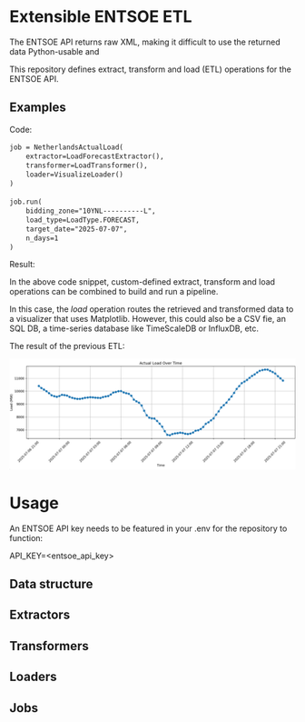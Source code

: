 
# Extensible ENTSOE ETL

The ENTSOE API returns raw XML, making it difficult to use the returned data Python-usable and 

This repository defines extract, transform and load (ETL) operations for the ENTSOE API.

## Examples

Code:

```
job = NetherlandsActualLoad(
    extractor=LoadForecastExtractor(),
    transformer=LoadTransformer(),
    loader=VisualizeLoader()
)

job.run(
    bidding_zone="10YNL----------L",
    load_type=LoadType.FORECAST,
    target_date="2025-07-07",
    n_days=1
)
```

Result:

In the above code snippet, custom-defined extract, transform and load operations can be combined to build and run a pipeline.

In this case, the _load_ operation routes the retrieved and transformed data to a visualizer that uses Matplotlib. However, this could also be a CSV fie, an SQL DB, a time-series database like TimeScaleDB or InfluxDB, etc.

The result of the previous ETL:

![alt text](etl_actual.png "An image showing the actual ETL load over time for the Netherlands")


# Usage

An ENTSOE API key needs to be featured in your .env for the repository to function:

API_KEY=<entsoe_api_key>

## Data structure

## Extractors
## Transformers
## Loaders
## Jobs

